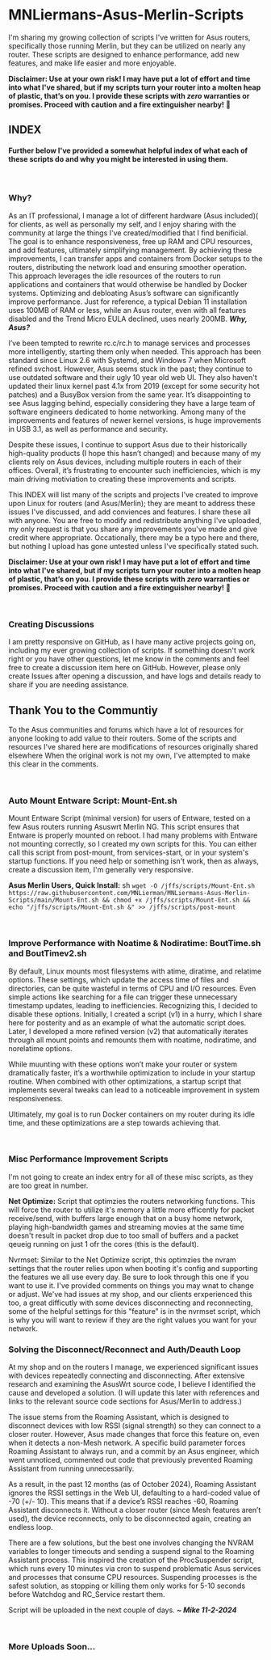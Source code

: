 # MNLiermans-Asus-Merlin-Scripts
I'm sharing my growing collection of scripts I've written for Asus routers, specifically those running Merlin, but they can be utilized on nearly any router. These scripts are designed to enhance performance, add new features, and make life easier and more enjoyable.

**Disclaimer: Use at your own risk! I may have put a lot of effort and time into what I've shared, but if my scripts turn your router into a molten heap of plastic, that’s on you. I provide these scripts with _zero_ warranties or promises. Proceed with caution and a fire extinguisher nearby! 🧯** 

## INDEX
#### Further below I've provided a somewhat helpful index of what each of these scripts do and why you might be interested in using them.

<br>

### Why?
As an IT professional, I manage a lot of different hardware (Asus included)( for clients, as well as personally my self, and I enjoy sharing with the community at large the things I've created/modified that I find benificial. The goal is to enhance responsiveness, free up RAM and CPU resources, and add features, ultimately simplifying management. By achieving these improvements, I can transfer apps and containers from Docker setups to the routers, distributing the network load and ensuring smoother operation. This approach leverages the idle resources of the routers to run applications and containers that would otherwise be handled by Docker systems. Optimizing and debloating Asus’s software can significantly improve performance. Just for reference, a typical Debian 11 installation uses 100MB of RAM or less, while an Asus router, even with all features disabled and the Trend Micro EULA declined, uses nearly 200MB.  ***Why, Asus?***

I’ve been tempted to rewrite rc.c/rc.h to manage services and processes more intelligently, starting them only when needed. This approach has been standard since Linux 2.6 with Systemd, and Windows 7 when Microsoft refined svchost. However, Asus seems stuck in the past; they continue to use outdated software and their ugly 10 year old web UI. They also haven't updated their linux kernel past 4.1x from 2019 (except for some security hot patches) and a BusyBox version from the same year. It’s disappointing to see Asus lagging behind, especially considering they have a large team of software engineers dedicated to home networking. Among many of the improvements and features of newer kernel versions, is huge improvements in USB 3.1, as well as performance and security.

Despite these issues, I continue to support Asus due to their historically high-quality products (I hope this hasn’t changed) and because many of my clients rely on Asus devices, including multiple routers in each of their offices. Overall, it’s frustrating to encounter such inefficiencies, which is my main driving motiviation to creating these improvements and scripts.

This INDEX will list many of the scripts and projects I’ve created to improve upon Linux for routers (and Asus/Merlin); they are meant to address these issues I've discussed, and add conviences and features. I share these all with anyone. You are free to modify and redistribute anything I've uploaded, my only request is that you share any improvements you've made and give credit where appropriate. Occationally, there may be a typo here and there, but nothing I upload has gone untested unless I've specifically stated such.

**Disclaimer: Use at your own risk! I may have put a lot of effort and time into what I've shared, but if my scripts turn your router into a molten heap of plastic, that’s on you. I provide these scripts with _zero_ warranties or promises. Proceed with caution and a fire extinguisher nearby! 🧯** 

<br>

### Creating Discussions
I am pretty responsive on GitHub, as I have many active projects going on, including my ever growing collection of scripts. If something doesn't work right or you have other questions, let me know in the comments and feel free to create a discussion item here on GitHub. However, please only create Issues after opening a discussion, and have logs and details ready to share if you are needing assistance.

## Thank You to the Communtiy
To the Asus communities and forums which have a lot of resources for anyone looking to add value to their routers. Some of the scripts and resources I've shared here are modifications of resources originally shared elsewhere When the original work is not my own, I've attempted to make this clear in the comments.

<br>

### Auto Mount Entware Script: Mount-Ent.sh
Mount Entware Script (minimal version) for users of Entware, tested on a few Asus routers running Asuswrt Merlin NG. This script ensures that Entware is properly mounted on reboot. I had many problems with Entware not mounting correctly, so I created my own scripts for this. You can either call this script from post-mount, from services-start, or in your system's startup functions. If you need help or something isn't work, then as always, create a discussion item, I'm generally very responsive.

**Asus Merlin Users, Quick Install:** sh ```wget -O /jffs/scripts/Mount-Ent.sh https://raw.githubusercontent.com/MNLierman/MNLiermans-Asus-Merlin-Scripts/main/Mount-Ent.sh && chmod +x /jffs/scripts/Mount-Ent.sh && echo "/jffs/scripts/Mount-Ent.sh &" >> /jffs/scripts/post-mount```

<br>

### Improve Performance with Noatime & Nodiratime: BoutTime.sh and BoutTimev2.sh
By default, Linux mounts most filesystems with atime, diratime, and relatime options. These settings, which update the access time of files and directories, can be quite wasteful in terms of CPU and I/O resources. Even simple actions like searching for a file can trigger these unnecessary timestamp updates, leading to inefficiencies. Recognizing this, I decided to disable these options. Initially, I created a script (v1) in a hurry, which I share here for posterity and as an example of what the automatic script does. Later, I developed a more refined version (v2) that automatically iterates through all mount points and remounts them with noatime, nodiratime, and norelatime options.

While muunting with these options won’t make your router or system dramatically faster, it’s a worthwhile optimization to include in your startup routine. When combined with other optimizations, a startup script that implements several tweaks can lead to a noticeable improvement in system responsiveness.

Ultimately, my goal is to run Docker containers on my router during its idle time, and these optimizations are a step towards achieving that.

<br>

### Misc Performance Improvement Scripts
I'm not going to create an index entry for all of these misc scripts, as they are too great in number.

**Net Optimize:** Script that optimzies the routers networking functions. This will force the router to utilize it's memory a little more efficently for packet receive/send, with buffers large enough that on a busy home network, playing high-bandwidth games and streaming movies at the same time doesn't result in packet drop due to too small of buffers and a packet qeueig running on just 1 ofr the cores (this is the default).

Nvrmset: Similar to the Net Optimize script, this optimzies the nvram settings that the router relies upon when booting it's config and supporting the features we all use every day. Be sure to look through this one if you want to use it. I've provided comments on things you may wnat to change or adjust. We've had issues at my shop, and our clients erxperienced this too, a great difficutly with some devices disconnecting and reconnecting, some of the helpful settings for this "feature" is in the nvrmset script, which is why you will want to review if they are the right values you want for your network.

### Solving the Disconnect/Reconnect and Auth/Deauth Loop
At my shop and on the routers I manage, we experienced significant issues with devices repeatedly connecting and disconnecting. After extensive research and examining the AsusWrt source code, I believe I identified the cause and developed a solution. (I will update this later with references and links to the relevant source code sections for Asus/Merlin to address.)

The issue stems from the Roaming Assistant, which is designed to disconnect devices with low RSSI (signal strength) so they can connect to a closer router. However, Asus made changes that force this feature on, even when it detects a non-Mesh network. A specific build parameter forces Roaming Assistant to always run, and a commit by an Asus engineer, which went unnoticed, commented out code that previously prevented Roaming Assistant from running unnecessarily.

As a result, in the past 12 months (as of October 2024), Roaming Assistant ignores the RSSI settings in the Web UI, defaulting to a hard-coded value of -70 (+/- 10). This means that if a device’s RSSI reaches -60, Roaming Assistant disconnects it. Without a closer router (since Mesh features aren’t used), the device reconnects, only to be disconnected again, creating an endless loop.

There are a few solutions, but the best one involves changing the NVRAM variables to longer timeouts and sending a suspend signal to the Roaming Assistant process. This inspired the creation of the ProcSuspender script, which runs every 10 minutes via cron to suspend problematic Asus services and processes that consume CPU resources. Suspending processes is the safest solution, as stopping or killing them only works for 5-10 seconds before Watchdog and RC_Service restart them.

Script will be uploaded in the next couple of days. ___~ Mike 11-2-2024___

<br>

### More Uploads Soon...
 
